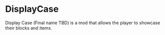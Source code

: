 # DisplayCase

Display Case (Final name TBD) is a mod that allows the player to showcase their blocks and items.
